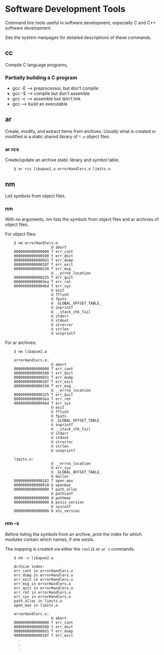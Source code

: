 # Software Development Tools
Command line tools useful in software development, especially
C and C++ software development.

See the system manpages for detailed descriptions of these commands.
## cc
Compile C language programs,
### Partially building a C program
* gcc -E  --> preprocessor, but don't compile
* gcc -S  --> compile but don't assemble
* gcc -c  --> assemble but don't link
* gcc     --> build an executable

## ar
Create, modify, and extract items from archives.  Usually what is
created or modified is a static shared library of `*.o` object files.
### ar rcs
Create/update an archive static library and symbol table.
```
    $ ar rcs libapue2.a errorHandlers.o limits.o
```
## nm 
List symbols from object files.
### nm
With no arguments, nm lists the symbols from object files
and ar archives of object files.

For object files:
```
    $ nm errorHandlers.o
                     U abort
    0000000000000000 T err_cont
    0000000000000580 t err_doit
    00000000000000d1 T err_dump
    000000000000018f T err_exit
    0000000000000250 T err_msg
                     U __errno_location
    0000000000000325 T err_quit
    00000000000003ea T err_ret
    00000000000004bd T err_sys
                     U exit
                     U fflush
                     U fputs
                     U _GLOBAL_OFFSET_TABLE_
                     U snprintf
                     U __stack_chk_fail
                     U stderr
                     U stdout
                     U strerror
                     U strlen
                     U vsnprintf
```
For ar archives:
```
    $ nm libapue2.a 

    errorHandlers.o:
                     U abort
    0000000000000000 T err_cont
    0000000000000580 t err_doit
    00000000000000d1 T err_dump
    000000000000018f T err_exit
    0000000000000250 T err_msg
                     U __errno_location
    0000000000000325 T err_quit
    00000000000003ea T err_ret
    00000000000004bd T err_sys
                     U exit
                     U fflush
                     U fputs
                     U _GLOBAL_OFFSET_TABLE_
                     U snprintf
                     U __stack_chk_fail
                     U stderr
                     U stdout
                     U strerror
                     U strlen
                     U vsnprintf

    limits.o:
                     U __errno_location
                     U err_sys
                     U _GLOBAL_OFFSET_TABLE_
                     U malloc
    0000000000000142 T open_max
    0000000000000010 b openmax
    0000000000000000 T path_alloc
                     U pathconf
    0000000000000000 d pathmax
    0000000000000000 b posix_version
                     U sysconf
    0000000000000008 b xsi_version
```
### nm -s
Before listing the symbols from an archive, print the index for
which modules contain which names, if one exists.

The mapping is created via either the `ranlib` or `ar s` commands. 
```
    $ nm -s libapue2.a 

    Archive index:
    err_cont in errorHandlers.o
    err_dump in errorHandlers.o
    err_exit in errorHandlers.o
    err_msg in errorHandlers.o
    err_quit in errorHandlers.o
    err_ret in errorHandlers.o
    err_sys in errorHandlers.o
    path_alloc in limits.o
    open_max in limits.o

    errorHandlers.o:
                     U abort
    0000000000000000 T err_cont
    0000000000000580 t err_doit
    00000000000000d1 T err_dump
    000000000000018f T err_exit
      .
      .
      .
```
